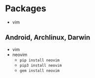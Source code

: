 # Packages

- vim

## Android, Archlinux, Darwin

- vim
- neovim
    - `pip install neovim`
    - `pip3 install neovim`
    - `gem install neovim`
